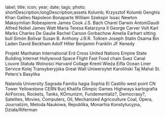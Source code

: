 label;      title;                  icon;   year;   date; tags; photo; shortDescription;longDescription;assets
Kolumb;     Krzysztof Kolumb
Genghis Khan
Galileo 
Napoleon Bonaparte
William Szekspir
Issac Newton
Maksymilian Robespierre
James Cook
J.S. Bach
Charel Darwin
AntoniGaudi
Alfred Nobel
James Watt
Maria Teresa
Katarzyna II
George Carver 
Volt
Karl Marks
Charles De Gaulie
Rachel Carson
Gorbachow
Amelia Earhart
sitting bull
Simón Bolívar
Susan B. Anthony
J.R.R. Tolkien
Joseph Stalin
Osama Bin Laden
David Beckham
Adolf Hitler
Benjamin Franklin
JF Kenedy

Projekt Manhatan
International Erd Cross
United Nations
Empire State Building
Internet
Hollywood
Space Flight
Fast Food chain
Suez Canal
Louvre
Statuła Wolności
Harvard Collage
Kreml
Wieża Eifla
Ocean Liner Service
Kolej Transyberyjska
Great Wall
Uniwersytet Karoliński
Taj Mahal
St. Peters's Basylika

Nalanda University 
Sagrada Familia 
hagia Sophia
El Castillo
west point
CN Tower
Yellowstone
CERN
Burj Khalifa
Olimpic Games
Highways
kartografia
AirForces, Rockets, Tanks, KOmunizm, Fundementaliz?, Democrasy?, Satelites, Movies, Computers, Oil, Mechanized Agricoulture
Coal, Opera, Journalizm, Metoda Naukowa, Republika, Monarhia Konstytucyjna, Działa/Riferman